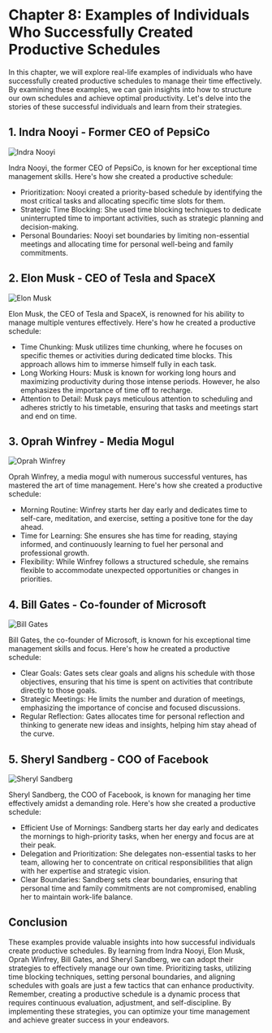 Chapter 8: Examples of Individuals Who Successfully Created Productive Schedules
================================================================================

In this chapter, we will explore real-life examples of individuals who have successfully created productive schedules to manage their time effectively. By examining these examples, we can gain insights into how to structure our own schedules and achieve optimal productivity. Let's delve into the stories of these successful individuals and learn from their strategies.

**1. Indra Nooyi - Former CEO of PepsiCo**
------------------------------------------

![Indra Nooyi](https://images.unsplash.com/photo-1521791161296-2a5b01f8dc95)

Indra Nooyi, the former CEO of PepsiCo, is known for her exceptional time management skills. Here's how she created a productive schedule:

* Prioritization: Nooyi created a priority-based schedule by identifying the most critical tasks and allocating specific time slots for them.
* Strategic Time Blocking: She used time blocking techniques to dedicate uninterrupted time to important activities, such as strategic planning and decision-making.
* Personal Boundaries: Nooyi set boundaries by limiting non-essential meetings and allocating time for personal well-being and family commitments.

**2. Elon Musk - CEO of Tesla and SpaceX**
------------------------------------------

![Elon Musk](https://images.unsplash.com/photo-1548499246-9ca9f0fc60f3)

Elon Musk, the CEO of Tesla and SpaceX, is renowned for his ability to manage multiple ventures effectively. Here's how he created a productive schedule:

* Time Chunking: Musk utilizes time chunking, where he focuses on specific themes or activities during dedicated time blocks. This approach allows him to immerse himself fully in each task.
* Long Working Hours: Musk is known for working long hours and maximizing productivity during those intense periods. However, he also emphasizes the importance of time off to recharge.
* Attention to Detail: Musk pays meticulous attention to scheduling and adheres strictly to his timetable, ensuring that tasks and meetings start and end on time.

**3. Oprah Winfrey - Media Mogul**
----------------------------------

![Oprah Winfrey](https://images.unsplash.com/photo-1500829245340-12c0ccaccf77)

Oprah Winfrey, a media mogul with numerous successful ventures, has mastered the art of time management. Here's how she created a productive schedule:

* Morning Routine: Winfrey starts her day early and dedicates time to self-care, meditation, and exercise, setting a positive tone for the day ahead.
* Time for Learning: She ensures she has time for reading, staying informed, and continuously learning to fuel her personal and professional growth.
* Flexibility: While Winfrey follows a structured schedule, she remains flexible to accommodate unexpected opportunities or changes in priorities.

**4. Bill Gates - Co-founder of Microsoft**
-------------------------------------------

![Bill Gates](https://images.unsplash.com/photo-1560807707-9bc68e8d7816)

Bill Gates, the co-founder of Microsoft, is known for his exceptional time management skills and focus. Here's how he created a productive schedule:

* Clear Goals: Gates sets clear goals and aligns his schedule with those objectives, ensuring that his time is spent on activities that contribute directly to those goals.
* Strategic Meetings: He limits the number and duration of meetings, emphasizing the importance of concise and focused discussions.
* Regular Reflection: Gates allocates time for personal reflection and thinking to generate new ideas and insights, helping him stay ahead of the curve.

**5. Sheryl Sandberg - COO of Facebook**
----------------------------------------

![Sheryl Sandberg](https://images.unsplash.com/photo-1626150104068-635e69aa3b60)

Sheryl Sandberg, the COO of Facebook, is known for managing her time effectively amidst a demanding role. Here's how she created a productive schedule:

* Efficient Use of Mornings: Sandberg starts her day early and dedicates the mornings to high-priority tasks, when her energy and focus are at their peak.
* Delegation and Prioritization: She delegates non-essential tasks to her team, allowing her to concentrate on critical responsibilities that align with her expertise and strategic vision.
* Clear Boundaries: Sandberg sets clear boundaries, ensuring that personal time and family commitments are not compromised, enabling her to maintain work-life balance.

**Conclusion**
--------------

These examples provide valuable insights into how successful individuals create productive schedules. By learning from Indra Nooyi, Elon Musk, Oprah Winfrey, Bill Gates, and Sheryl Sandberg, we can adopt their strategies to effectively manage our own time. Prioritizing tasks, utilizing time blocking techniques, setting personal boundaries, and aligning schedules with goals are just a few tactics that can enhance productivity. Remember, creating a productive schedule is a dynamic process that requires continuous evaluation, adjustment, and self-discipline. By implementing these strategies, you can optimize your time management and achieve greater success in your endeavors.
